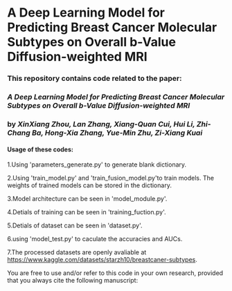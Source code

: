 # A Deep Learning Model for Predicting Breast Cancer Molecular Subtypes on Overall b-Value Diffusion-weighted MRI

### This repository contains code related to the paper:

### _A Deep Learning Model for Predicting Breast Cancer Molecular Subtypes on Overall b-Value Diffusion-weighted MRI_

### by _XinXiang Zhou, Lan Zhang, Xiang-Quan Cui, Hui Li, Zhi-Chang Ba, Hong-Xia Zhang, Yue-Min Zhu, Zi-Xiang Kuai_

#### Usage of these codes:

1.Using 'parameters_generate.py' to generate blank dictionary.

2.Using 'train_model.py' and 'train_fusion_model.py'to train models. The weights of trained models can be stored in the dictionary.

3.Model architecture can be seen in 'model_module.py'.

4.Detials of training can be seen in 'training_fuction.py'.

5.Detials of dataset can be seen in 'dataset.py'.

6.using 'model_test.py' to caculate the accuracies and AUCs.

7.The processed datasets are openly avaliable at https://www.kaggle.com/datasets/starzh10/breastcaner-subtypes.

You are free to use and/or refer to this code in your own research, provided that you always cite the following manuscript:
